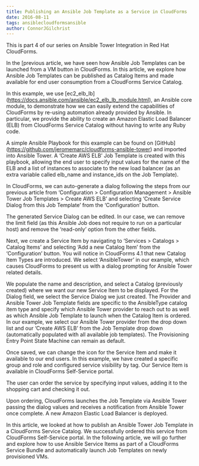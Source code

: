 ```yaml
---
title: Publishing an Ansible Job Template as a Service in CloudForms
date: 2016-08-11
tags: ansiblecloudformsansible
author: ConnorJGilchrist
---
```


This is part 4 of our series on Ansible Tower Integration in Red Hat CloudForms.

In the [previous article, we have seen how Ansible Job Templates can be launched from a VM button in CloudForms. In this article, we explore how Ansible Job Templates can be published as Catalog Items and made available for end user consumption from a CloudForms Service Catalog.

In this example, we use [ec2_elb_lb] (<https://docs.ansible.com/ansible/ec2_elb_lb_module.html>), an Ansible core module, to demonstrate how we can easily extend the capabilities of CloudForms by re-using automation already provided by Ansible. In particular, we provide the ability to create an Amazon Elastic Load Balancer (ELB) from CloudForms Service Catalog without having to write any Ruby code.

A simple Ansible Playbook for this example can be found on [GitHub] (<https://github.com/jeromemarc/cloudforms-ansible-tower>) and imported into Ansible Tower. A ‘Create AWS ELB’ Job Template is created with this playbook, allowing the end user to specify input values for the name of the ELB and a list of instances to associate to the new load balancer (as an extra variable called elb_name and instance_ids on the Job Template).

In CloudForms, we can auto-generate a dialog following the steps from our previous article from ‘Configuration > Configuration Management > Ansible Tower Job Templates > Create AWS ELB’ and selecting ‘Create Service Dialog from this Job Template’ from the ‘Configuration’ button.

The generated Service Dialog can be edited. In our case, we can remove the limit field (as this Ansible Job does not require to run on a particular host) and remove the ‘read-only’ option from  the other fields.
  
Next, we create a Service Item by navigating to ‘Services > Catalogs > Catalog Items’ and selecting ‘Add a new Catalog Item’ from the ‘Configuration’ button. You will notice in CloudForms 4.1 that new Catalog Item Types are introduced. We select ‘AnsibleTower’ in our example, which causes CloudForms to present us with a dialog prompting for Ansible Tower related details.

We populate the name and description, and select a Catalog (previously created) where we want our new Service Item to be displayed. For the Dialog field, we select the Service Dialog we just created. The Provider and Ansible Tower Job Template fields are specific to the AnsibleType catalog item type and specify which Ansible Tower provider to reach out to as well as which Ansible Job Template to launch when the Catalog Item is ordered. In our example, we select our Ansible Tower provider from the drop down list and our ‘Create AWS ELB’ from the Job Template drop down (automatically populated with all available job templates). The Provisioning Entry Point State Machine can remain as default.
  
Once saved, we can change the icon for the Service Item and make it available to our end users. In this example, we have created a specific group and role and configured service visibility by tag. Our Service Item is available in CloudForms Self-Service portal.
  
The user can order the service by specifying input values, adding it to the shopping cart and checking it out.

Upon ordering, CloudForms launches the Job Template via Ansible Tower passing the dialog values and receives a notification from Ansible Tower once complete. A new Amazon Elastic Load Balancer is deployed.

In this article, we looked at how to publish an Ansible Tower Job Template in a CloudForms Service Catalog. We successfully ordered this service from CloudForms Self-Service portal. In the following article, we will go further and explore how to use Ansible Service Items as part of a CloudForms Service Bundle and automatically launch Job Templates on newly provisioned VMs.

